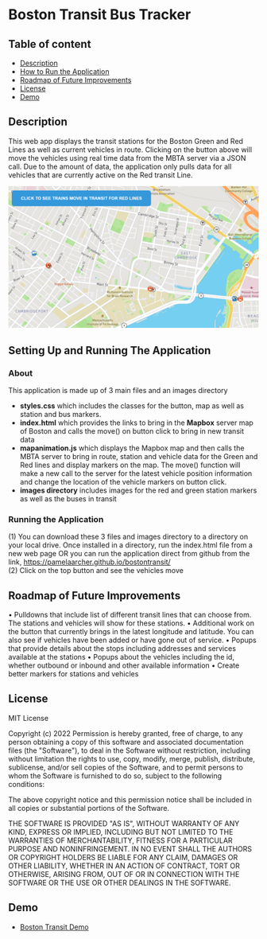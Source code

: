 # Boston Transit Bus Tracker

## Table of content

- [Description](#description)
- [How to Run the Application](#howtorun)
- [Roadmap of Future Improvements](#roadmap)
- [License](#license)
- [Demo](#demo)

## Description
This web app displays the transit stations for the Boston Green and Red Lines as well as current vehicles in route.  Clicking on the button above will move the vehicles using real time data from the MBTA server via a JSON call.  Due to the amount of data, the application only pulls data for all vehicles that are currently active on the Red transit Line.

<img src="./images/BostonTransit.png">

## Setting Up and Running The Application

### About
This application is made up of 3 main files and an images directory
  - <b>styles.css</b> which includes the classes for the button, map as well as station and bus markers.
  - <b>index.html</b> which provides the links to bring in the <b>Mapbox</b> server map of Boston and calls the move() on button click to bring in new transit data
  - <b>mapanimation.js</b> which displays the Mapbox map and then calls the MBTA server to bring in route, station and vehicle data for the Green and Red lines and display markers on the map. The move() function will make a new call to the server for the latest vehicle position information and change the location of the vehicle markers on button click.
  - <b>images directory</b> includes images for the red and green station markers as well as the buses in transit

### Running the Application
 (1) You can download these 3 files and images directory to a directory on your local drive.  Once installed in a directory, run the index.html file from a new web page OR you can run the application direct from github from the link, https://pamelaarcher.github.io/bostontransit/  <br />
 (2) Click on the top button and see the vehicles move
 
## Roadmap of Future Improvements
•	Pulldowns that include list of different transit lines that can choose from.  The stations and vehicles will show for these stations.
•	Additional work on the button that currently brings in the latest longitude and latitude.  You can also see if vehicles have been added or have gone out of service.
•	Popups that provide details about the stops including addresses and services available at the stations
•	Popups about the vehicles including the id, whether outbound or inbound and other available information
•	Create better markers for stations and vehicles

## License

MIT License

Copyright (c) 2022
Permission is hereby granted, free of charge, to any person obtaining a copy of this software and associated documentation files (the "Software"), to deal in the Software without restriction, including without limitation the rights to use, copy, modify, merge, publish, distribute, sublicense, and/or sell copies of the Software, and to permit persons to whom the Software is furnished to do so, subject to the following conditions:

The above copyright notice and this permission notice shall be included in all copies or substantial portions of the Software.

THE SOFTWARE IS PROVIDED "AS IS", WITHOUT WARRANTY OF ANY KIND, EXPRESS OR IMPLIED, INCLUDING BUT NOT LIMITED TO THE WARRANTIES OF MERCHANTABILITY, FITNESS FOR A PARTICULAR PURPOSE AND NONINFRINGEMENT. IN NO EVENT SHALL THE AUTHORS OR COPYRIGHT HOLDERS BE LIABLE FOR ANY CLAIM, DAMAGES OR OTHER LIABILITY, WHETHER IN AN ACTION OF CONTRACT, TORT OR OTHERWISE, ARISING FROM, OUT OF OR IN CONNECTION WITH THE SOFTWARE OR THE USE OR OTHER DEALINGS IN THE SOFTWARE.


## Demo

* [Boston Transit Demo](https://pamelaarcher.github.io/bostontransit)
